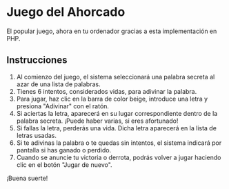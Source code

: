 # Juego del Ahorcado

El popular juego, ahora en tu ordenador gracias a esta implementación en PHP.

## Instrucciones

1. Al comienzo del juego, el sistema seleccionará una palabra secreta al azar de una lista de palabras.
2. Tienes 6 intentos, considerados vidas, para adivinar la palabra.
3. Para jugar, haz clic en la barra de color beige, introduce una letra y presiona "Adivinar" con el ratón.
4. Si aciertas la letra, aparecerá en su lugar correspondiente dentro de la palabra secreta. ¡Puede haber varias, si eres afortunado!
5. Si fallas la letra, perderás una vida. Dicha letra aparecerá en la lista de letras usadas.
6. Si te adivinas la palabra o te quedas sin intentos, el sistema indicará por pantalla si has ganado o perdido.
7. Cuando se anuncie tu victoria o derrota, podrás volver a jugar haciendo clic en el botón "Jugar de nuevo".

¡Buena suerte!